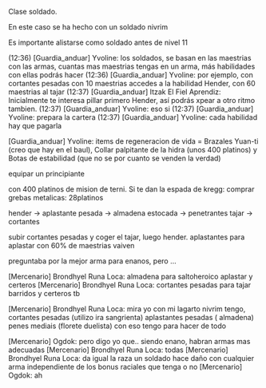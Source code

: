 Clase soldado.

En este caso se ha hecho con un soldado nivrim

Es importante alistarse como soldado antes de nivel 11



(12:36) [Guardia_anduar] Yvoline:  los soldados, se basan en las maestrias con las armas, cuantas
mas maestrias tengas en un arma, más habilidades con ellas podrás hacer
(12:36) [Guardia_anduar] Yvoline:  por ejemplo, con cortantes pesadas con 10 maestrias accedes a la
habilidad Hender, con 60 maestrias al tajar
(12:37) [Guardia_anduar] Itzak El Fiel Aprendiz: Inicialmente te interesa pillar primero Hender, así
podrás xpear a otro ritmo tambien.
(12:37) [Guardia_anduar] Yvoline:  eso si
(12:37) [Guardia_anduar] Yvoline:  prepara la cartera
(12:37) [Guardia_anduar] Yvoline:  cada habilidad hay que pagarla

[Guardia_anduar] Yvoline:  items de regeneracion de vida = Brazales Yuan-ti (creo que hay en el
        baul), Collar palpitante de la hidra (unos 400 platinos) y Botas de estabilidad (que no se
        por cuanto se venden la verdad)



equipar un principiante

con 400 platinos de mision de terni. Si te dan la espada de kregg:
comprar grebas metalicas: 28platinos


hender -> aplastante pesada -> almadena
estocada -> penetrantes
tajar -> cortantes


subir cortantes pesadas y coger el tajar, luego hender.
aplastantes para aplastar
con 60% de maestrias vaiven


preguntaba por la mejor arma para enanos, pero ...

[Mercenario] Brondhyel Runa Loca: almadena para saltoheroico aplastar y
    certeros
[Mercenario] Brondhyel Runa Loca: cortantes pesadas para tajar barridos y
    certeros tb


[Mercenario] Brondhyel Runa Loca: mira yo con mi lagarto nivrim tengo,
    cortantes pesadas (utilizo ira sangrienta) aplastantes pesadas ( almadena)
    penes mediais (florete duelista) con eso tengo para hacer de todo


[Mercenario] Ogdok: pero digo yo que.. siendo enano, habran armas mas adecuadas
[Mercenario] Brondhyel Runa Loca: todas
[Mercenario] Brondhyel Runa Loca: da igual la raza un soldado hace daño con
    cualquier arma independiente de los bonus raciales que tenga o no
[Mercenario] Ogdok: ah